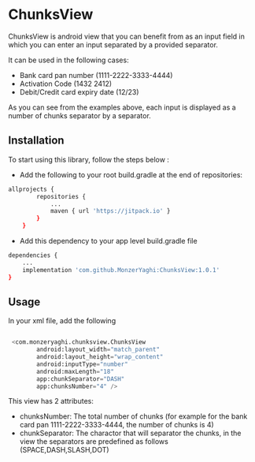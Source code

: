 # ChunksView

ChunksView is android view that you can benefit from as an input field in which you can enter an input separated by a provided separator.

It can be used in the following cases:
- Bank card pan number (1111-2222-3333-4444)
- Activation Code (1432 2412)
- Debit/Credit card expiry date (12/23)

As you can see from the examples above, each input is displayed as a number of chunks separator by a separator.

## Installation

To start using this library, follow the steps below :

- Add the following to your root build.gradle at the end of repositories:

```bash
allprojects {
		repositories {
			...
			maven { url 'https://jitpack.io' }
		}
	}
```

- Add this dependency to your app level build.gradle file

```bash
dependencies {
    ...
    implementation 'com.github.MonzerYaghi:ChunksView:1.0.1'
}
```

## Usage

In your xml file, add the following

```python

 <com.monzeryaghi.chunksview.ChunksView
        android:layout_width="match_parent"
        android:layout_height="wrap_content"
        android:inputType="number"
        android:maxLength="18"
        app:chunkSeparator="DASH"
        app:chunksNumber="4" />

```

This view has 2 attributes:

- chunksNumber: The total number of chunks (for example for the bank card pan 1111-2222-3333-4444, the number of chunks is 4)
- chunkSeparator: The charactor that will separator the chunks, in the view the separators are predefined as follows (SPACE,DASH,SLASH,DOT)
